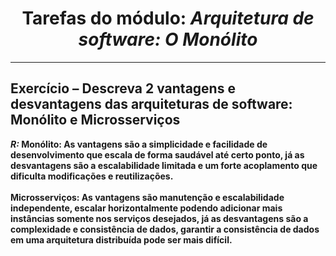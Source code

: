 <div align="center">

# Tarefas do módulo: <i>Arquitetura de software: O Monólito</i>

</div>
<hr>

## Exercício – Descreva 2 vantagens e desvantagens das arquiteturas de software: Monólito e Microsserviços

<b><i>R:</i> Monólito: As vantagens são a simplicidade e facilidade de desenvolvimento que escala de forma saudável até certo ponto, 
já as desvantagens são a escalabilidade limitada e um forte acoplamento que dificulta modificações e reutilizações.
<br><br>
Microsserviços: As vantagens são manutenção e escalabilidade independente, escalar horizontalmente podendo adicionar
mais instâncias somente nos serviços desejados, já as desvantagens são a complexidade e consistência de dados, 
garantir a consistência de dados em uma arquitetura distribuída pode ser mais difícil.</b>
 